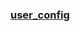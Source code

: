 
<h3><a href="https://github.com/Leyoud/clash-config/blob/master/Clash/user_config.yaml">user_config</a></h3>